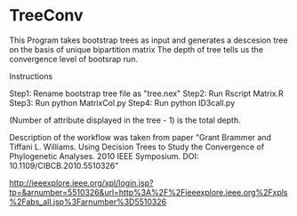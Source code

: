 TreeConv
========
This Program takes bootstrap trees as input and generates a descesion tree on the basis of unique bipartition matrix
The depth of tree tells us the convergence level of bootsrap run.

Instructions

Step1: Rename bootstrap tree file as "tree.nex"
Step2: Run Rscript Matrix.R
Step3: Run python MatrixCol.py
Step4: Run python ID3call.py

(Number of attribute displayed in the tree - 1) is the total depth. 

Description of the workflow was taken from paper "Grant Brammer and Tiffani L. Williams. Using Decision Trees to Study the Convergence of Phylogenetic Analyses. 2010 IEEE Symposium. DOI: 10.1109/CIBCB.2010.5510326"

http://ieeexplore.ieee.org/xpl/login.jsp?tp=&arnumber=5510326&url=http%3A%2F%2Fieeexplore.ieee.org%2Fxpls%2Fabs_all.jsp%3Farnumber%3D5510326
